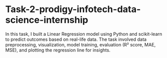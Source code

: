 # Task-2-prodigy-infotech-data-science-internship
In this task, I built a Linear Regression model using Python and scikit-learn to predict outcomes based on real-life data. The task involved data preprocessing, visualization, model training, evaluation (R² score, MAE, MSE), and plotting the regression line for insights.
